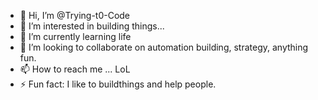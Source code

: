 - 👋 Hi, I’m @Trying-t0-Code
- 👀 I’m interested in building things...
- 🌱 I’m currently learning life
- 💞️ I’m looking to collaborate on automation building, strategy, anything fun.
- 📫 How to reach me ... LoL 
- ⚡ Fun fact: I like to buildthings and help people. 

<!---
Trying-t0-Code/Trying-t0-Code is a ✨ special ✨ repository because its `README.md` (this file) appears on your GitHub profile.
You can click the Preview link to take a look at your changes.
--->
